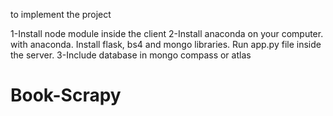 to implement the project

1-Install node module inside the client
2-Install anaconda on your computer.
with anaconda. Install flask, bs4 and mongo libraries.
Run app.py file inside the server.
3-Include database in mongo compass or atlas

# Book-Scrapy
